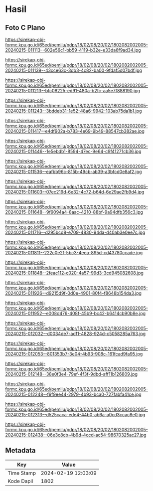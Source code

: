 # Hasil

## Foto C Plano

https://sirekap-obj-formc.kpu.go.id/65ed/pemilu/pdpr/18/02/08/20/02/1802082002005-20240215-011113--602e56c1-bb59-4119-b32e-e33da6f9ad34.jpg

https://sirekap-obj-formc.kpu.go.id/65ed/pemilu/pdpr/18/02/08/20/02/1802082002005-20240215-011139--43cce63c-3db3-4c82-ba00-9fdaf5d07bdf.jpg

https://sirekap-obj-formc.kpu.go.id/65ed/pemilu/pdpr/18/02/08/20/02/1802082002005-20240215-011213--bfc08225-ed91-480a-b2fc-aa5e7f888190.jpg

https://sirekap-obj-formc.kpu.go.id/65ed/pemilu/pdpr/18/02/08/20/02/1802082002005-20240215-011243--3bddeb31-1e52-48a6-9942-103ab75da1b1.jpg

https://sirekap-obj-formc.kpu.go.id/65ed/pemilu/pdpr/18/02/08/20/02/1802082002005-20240215-011417--e4df902a-b783-4e69-9b49-88547cb382ae.jpg

https://sirekap-obj-formc.kpu.go.id/65ed/pemilu/pdpr/18/02/08/20/02/1802082002005-20240215-011446--1e5ebdb1-8594-47ec-9e64-c9f41271cb36.jpg

https://sirekap-obj-formc.kpu.go.id/65ed/pemilu/pdpr/18/02/08/20/02/1802082002005-20240215-011536--eafbb96c-815b-49cb-ab39-a3bfcd0e8af2.jpg

https://sirekap-obj-formc.kpu.go.id/65ed/pemilu/pdpr/18/02/08/20/02/1802082002005-20240215-011603--07ec219d-6e32-4c72-b64d-6e29ae2fb9d4.jpg

https://sirekap-obj-formc.kpu.go.id/65ed/pemilu/pdpr/18/02/08/20/02/1802082002005-20240215-011648--9f9094a4-8aac-4210-88bf-9a94dfb356c3.jpg

https://sirekap-obj-formc.kpu.go.id/65ed/pemilu/pdpr/18/02/08/20/02/1802082002005-20240215-011716--d295bcd8-e709-4830-94da-d40ab3e0ee7c.jpg

https://sirekap-obj-formc.kpu.go.id/65ed/pemilu/pdpr/18/02/08/20/02/1802082002005-20240215-011811--222c0e2f-5bc3-4eea-895d-cd43780ccade.jpg

https://sirekap-obj-formc.kpu.go.id/65ed/pemilu/pdpr/18/02/08/20/02/1802082002005-20240215-011848--2feac112-c020-4a57-99d3-3cd945082608.jpg

https://sirekap-obj-formc.kpu.go.id/65ed/pemilu/pdpr/18/02/08/20/02/1802082002005-20240215-011926--d9215d9f-0d0e-4901-80f4-f8648b154da3.jpg

https://sirekap-obj-formc.kpu.go.id/65ed/pemilu/pdpr/18/02/08/20/02/1802082002005-20240215-011952--e008d476-408f-45b9-bc42-b6414cb90b8e.jpg

https://sirekap-obj-formc.kpu.go.id/65ed/pemilu/pdpr/18/02/08/20/02/1802082002005-20240215-012032--d0034de7-adf1-4828-924d-c5058285a763.jpg

https://sirekap-obj-formc.kpu.go.id/65ed/pemilu/pdpr/18/02/08/20/02/1802082002005-20240215-012053--801353b7-3e04-4b93-908c-161fcad9fa95.jpg

https://sirekap-obj-formc.kpu.go.id/65ed/pemilu/pdpr/18/02/08/20/02/1802082002005-20240215-012148--38e0f3e4-79ef-4f3f-9dbd-aff11b126809.jpg

https://sirekap-obj-formc.kpu.go.id/65ed/pemilu/pdpr/18/02/08/20/02/1802082002005-20240215-012248--f9f9ee44-2979-4b93-bca0-727fabfa41ce.jpg

https://sirekap-obj-formc.kpu.go.id/65ed/pemilu/pdpr/18/02/08/20/02/1802082002005-20240215-012313--d525caca-ede4-44b0-ab6a-a0cd3ccac8e0.jpg

https://sirekap-obj-formc.kpu.go.id/65ed/pemilu/pdpr/18/02/08/20/02/1802082002005-20240215-012438--06e3c8cb-4b9d-4ccd-ac54-98670325ac27.jpg


## Metadata

| Key        | Value               |
| ---------- | ------------------- |
| Time Stamp | 2024-02-19 12:03:09 |
| Kode Dapil | 1802                |



